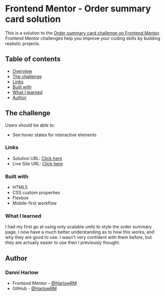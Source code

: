# Frontend Mentor - Order summary card solution

This is a solution to the [Order summary card challenge on Frontend Mentor](https://www.frontendmentor.io/challenges/order-summary-component-QlPmajDUj). Frontend Mentor challenges help you improve your coding skills by building realistic projects. 

## Table of contents

- [Overview](#overview)
- [The challenge](#the-challenge)
- [Links](#links)
- [Built with](#built-with)
- [What I learned](#what-i-learned)
- [Author](#author)

## The challenge

Users should be able to:

- See hover states for interactive elements

### Links

- Solution URL: [Click here](https://github.com/HarlowRM/fm-order-sum-component.git)
- Live Site URL: [Click here](https://harlowrm.github.io/fm-order-sum-component/)

### Built with

- HTML5
- CSS custom properties
- Flexbox
- Mobile-first workflow

### What I learned

I had my first go at using only scalable units to style the order summary page, I now have a much better understanding as to how this works, and why they are good to use. I wasn't very confident with them before, but they are actually easier to use then I previously thought.

## Author

### Danni Harlow

- Frontend Mentor - [@HarlowRM](https://www.frontendmentor.io/profile/HarlowRM)
- GitHub - [@HarlowRM](https://github.com/HarlowRM)